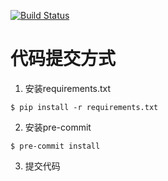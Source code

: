 [![Build Status](https://travis-ci.org/PaddlePaddle/PaddleHub.svg?branch=master)](https://travis-ci.org/nepeplwu/HubModule)
# 代码提交方式

1. 安装requirements.txt
```shell
$ pip install -r requirements.txt
```
2. 安装pre-commit
```shell
$ pre-commit install
```
3. 提交代码

